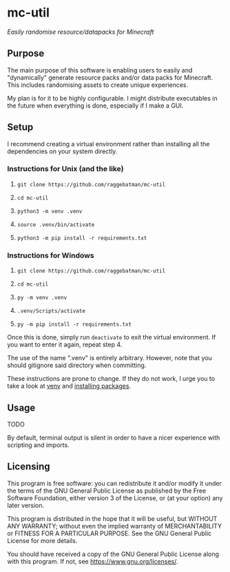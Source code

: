 # mc-util

*Easily randomise resource/datapacks for Minecraft*

## Purpose

The main purpose of this software is enabling users to easily and "dynamically" generate resource packs and/or data packs for Minecraft. 
This includes randomising assets to create unique experiences.

My plan is for it to be highly configurable. I might distribute executables in the future when everything is done, especially if I make a GUI.

## Setup

I recommend creating a virtual environment rather than installing all the dependencies on your system directly. 

### Instructions for Unix (and the like)

1. `git clone https://github.com/raggebatman/mc-util`

2. `cd mc-util`

3. `python3 -m venv .venv`

4. `source .venv/bin/activate`

5. `python3 -m pip install -r requirements.txt`

### Instructions for Windows

1. `git clone https://github.com/raggebatman/mc-util`

2. `cd mc-util`

3. `py -m venv .venv`

4. `.venv/Scripts/activate`

5. `py -m pip install -r requirements.txt`

Once this is done, simply run `deactivate` to exit the virtual environment. If you want to enter it again, repeat step 4.

The use of the name ".venv" is entirely arbitrary. However, note that you should gitignore said directory when committing.

These instructions are prone to change. If they do not work, I urge you to take a look at [venv](https://docs.python.org/3/library/venv.html) and [installing packages](https://packaging.python.org/en/latest/tutorials/installing-packages/).

## Usage

TODO

By default, terminal output is silent in order to have a nicer experience with scripting and imports.

## Licensing

This program is free software: you can redistribute it and/or modify
it under the terms of the GNU General Public License as published by
the Free Software Foundation, either version 3 of the License, or
(at your option) any later version.

This program is distributed in the hope that it will be useful,
but WITHOUT ANY WARRANTY; without even the implied warranty of
MERCHANTABILITY or FITNESS FOR A PARTICULAR PURPOSE.  See the
GNU General Public License for more details.

You should have received a copy of the GNU General Public License
along with this program.  If not, see <https://www.gnu.org/licenses/>.